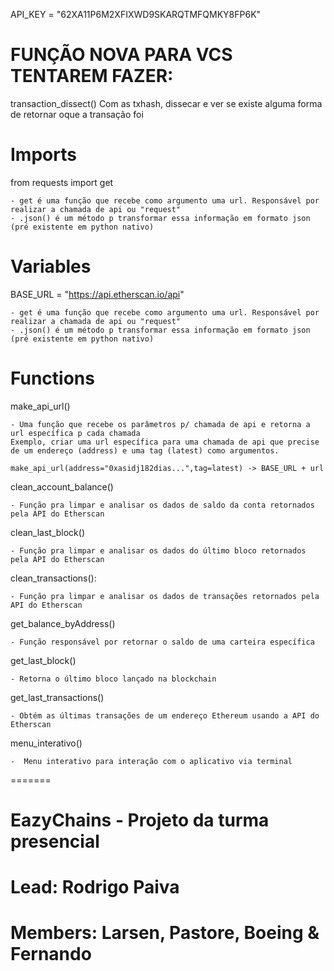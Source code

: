 API_KEY = "62XA11P6M2XFIXWD9SKARQTMFQMKY8FP6K"

#  FUNÇÃO NOVA PARA VCS TENTAREM FAZER:

transaction_dissect()
Com as txhash, dissecar e ver se existe alguma forma de retornar oque a transação foi

# Imports

from requests import get

	- get é uma função que recebe como argumento uma url. Responsável por realizar a chamada de api ou "request"
	- .json() é um método p transformar essa informação em formato json (pré existente em python nativo)
 
# Variables

BASE_URL = "https://api.etherscan.io/api"

	- get é uma função que recebe como argumento uma url. Responsável por realizar a chamada de api ou "request"
	- .json() é um método p transformar essa informação em formato json (pré existente em python nativo)

# Functions

make_api_url()

	- Uma função que recebe os parâmetros p/ chamada de api e retorna a url específica p cada chamada
	Exemplo, criar uma url específica para uma chamada de api que precise de um endereço (address) e uma tag (latest) como argumentos.

	make_api_url(address="0xasidj182dias...",tag=latest) -> BASE_URL + url

clean_account_balance()
	
 	- Função pra limpar e analisar os dados de saldo da conta retornados pela API do Etherscan

clean_last_block()

	- Função pra limpar e analisar os dados do último bloco retornados pela API do Etherscan

clean_transactions():

	- Função pra limpar e analisar os dados de transações retornados pela API do Etherscan


get_balance_byAddress()

	- Função responsável por retornar o saldo de uma carteira específica


get_last_block()

	- Retorna o último bloco lançado na blockchain

get_last_transactions()

	- Obtém as últimas transações de um endereço Ethereum usando a API do Etherscan

menu_interativo()

	-  Menu interativo para interação com o aplicativo via terminal
=======

# EazyChains - Projeto da turma presencial

# Lead: Rodrigo Paiva

# Members: Larsen, Pastore, Boeing & Fernando

